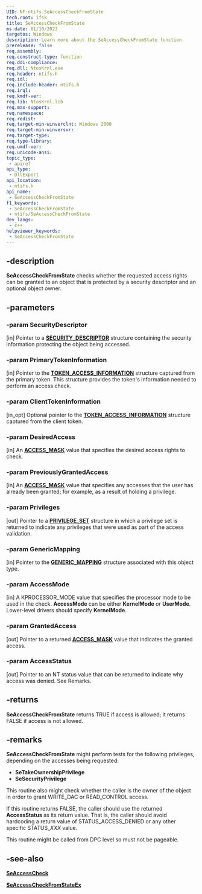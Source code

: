 ```yaml
---
UID: NF:ntifs.SeAccessCheckFromState
tech.root: ifsk
title: SeAccessCheckFromState
ms.date: 01/10/2023
targetos: Windows
description: Learn more about the SeAccessCheckFromState function.
prerelease: false
req.assembly: 
req.construct-type: function
req.ddi-compliance: 
req.dll: NtosKrnl.exe
req.header: ntifs.h
req.idl: 
req.include-header: ntifs.h
req.irql: 
req.kmdf-ver: 
req.lib: NtosKrnl.lib
req.max-support: 
req.namespace: 
req.redist: 
req.target-min-winverclnt: Windows 2000
req.target-min-winversvr: 
req.target-type: 
req.type-library: 
req.umdf-ver: 
req.unicode-ansi: 
topic_type:
 - apiref
api_type:
 - DllExport
api_location:
 - ntifs.h
api_name:
 - SeAccessCheckFromState
f1_keywords:
 - SeAccessCheckFromState
 - ntifs/SeAccessCheckFromState
dev_langs:
 - c++
helpviewer_keywords:
 - SeAccessCheckFromState
---
```


## -description

**SeAccessCheckFromState** checks whether the requested access rights can be granted to an object that is protected by a security descriptor and an optional object owner.

## -parameters

### -param SecurityDescriptor

[in] Pointer to a [**SECURITY_DESCRIPTOR**](ns-ntifs-_security_descriptor.md) structure containing the security information protecting the object being accessed.

### -param PrimaryTokenInformation

[in] Pointer to the [**TOKEN_ACCESS_INFORMATION**](ns-ntifs-token_access_information.md) structure captured from the primary token. This structure provides the token's information needed to perform an access check.

### -param ClientTokenInformation

[in_opt] Optional pointer to the [**TOKEN_ACCESS_INFORMATION**](ns-ntifs-token_access_information.md) structure captured from the client token.

### -param DesiredAccess

[in] An [**ACCESS_MASK**](/windows-hardware/drivers/kernel/access-mask) value that specifies the desired access rights to check.

### -param PreviouslyGrantedAccess

[in] An [**ACCESS_MASK**](/windows-hardware/drivers/kernel/access-mask) value that specifies any accesses that the user has already been granted; for example, as a result of holding a privilege.

### -param Privileges

[out] Pointer to a [**PRIVILEGE_SET**](../wdm/ns-wdm-_privilege_set.md) structure in which a privilege set is returned to indicate any privileges that were used as part of the access validation.

### -param GenericMapping

[in] Pointer to the [**GENERIC_MAPPING**](../wdm/ns-wdm-_generic_mapping.md) structure associated with this object type.

### -param AccessMode

[in] A KPROCESSOR_MODE value that specifies the processor mode to be used in the check. **AccessMode** can be either **KernelMode** or **UserMode**. Lower-level drivers should specify **KernelMode**.

### -param GrantedAccess

[out] Pointer to a returned [**ACCESS_MASK**](/windows-hardware/drivers/kernel/access-mask) value that indicates the granted access.

### -param AccessStatus

[out] Pointer to an NT status value that can be returned to indicate why access was denied. See Remarks.

## -returns

**SeAccessCheckFromState** returns TRUE if access is allowed; it returns FALSE if access is not allowed.

## -remarks

**SeAccessCheckFromState** might perform tests for the following privileges, depending on the accesses being requested:

* **SeTakeOwnershipPrivilege**
* **SeSecurityPrivilege**

This routine also might check whether the caller is the owner of the object in order to grant WRITE_DAC or READ_CONTROL access.

If this routine returns FALSE, the caller should use the returned **AccessStatus** as its return value. That is, the caller should avoid hardcoding a return value of STATUS_ACCESS_DENIED or any other specific STATUS_*XXX* value.

This routine might be called from DPC level so must not be pageable.

## -see-also

[**SeAccessCheck**](../wdm/nf-wdm-seaccesscheck.md)

[**SeAccessCheckFromStateEx**](nf-ntifs-seaccesscheckfromstateex.md)
